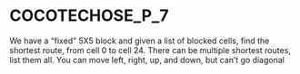 # COCOTECHOSE_P_7
We have a “fixed” 5X5 block and given a list of blocked cells, find the shortest route, from cell 0 to cell 24. There can be multiple shortest routes, list them all. You can move left, right, up, and down, but can’t go diagonal
